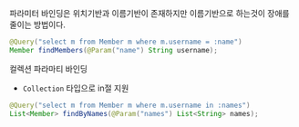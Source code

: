 
파라미터 바인딩은 위치기반과 이름기반이 존재하지만 이름기반으로 하는것이 장애를 줄이는 방법이다.

```java
@Query("select m from Member m where m.username = :name")
Member findMembers(@Param("name") String username);
```


컬렉션 파라마티 바인딩
- `Collection` 타입으로 in절 지원

```java
@Query("select m from Member m where m.username in :names")
List<Member> findByNames(@Param("names") List<String> names);
```